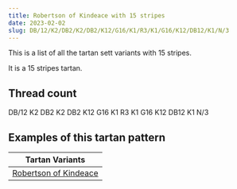 ```yaml
---
title: Robertson of Kindeace with 15 stripes
date: 2023-02-02
slug: DB/12/K2/DB2/K2/DB2/K12/G16/K1/R3/K1/G16/K12/DB12/K1/N/3
---
```

This is a list of all the tartan sett variants with 15 stripes.

It is a 15 stripes tartan.


## Thread count
DB/12 K2 DB2 K2 DB2 K12 G16 K1 R3 K1 G16 K12 DB12 K1 N/3

## Examples of this tartan pattern

| Tartan Variants |
|---------------|
| [Robertson of Kindeace](/variants/db/12/k2/db2/k2/db2/k12/g16/k1/r3/k1/g16/k12/db12/k1/n/3-db00004c-g004c00-k000000-nd0d0d0-rc80000)||
